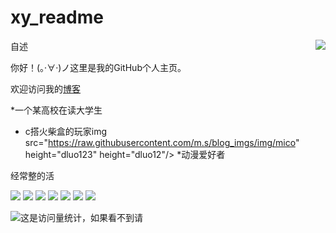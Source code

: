 # xy_readme
自述
<a href="#">
<img align="right" src="https://github-readme-stats.vercel.app/api?username=mzdluo123&show_icons=true&hide_border=true&icon_color=586069&title_color=a0a9af">
</a>

你好！(。·∀·)ノ这里是我的GitHub个人主页。

欢迎访问我的[博客](https://mzdluo123.github.io/)

*一个某高校在读大学生
* c搭火柴盒的玩家img src="https://raw.githubusercontent.com/m.s/blog_imgs/img/mico" height="dluo123" height="dluo12"/>
*动漫爱好者


经常整的活

![](https://img.shields.io/badge/-Kotlin-orange?style=flat-square&logo=Kotlin&logoColor=fff)
![](https://img.shields.io/badge/-Python-3e74a2?style=flat-square&logo=Python&logoColor=fff)
![](https://img.shields.io/badge/-Java-ab7221?style=flat-square&logo=Java&logoColor=fff)
![](https://img.shields.io/badge/-Docker-2496ED?style=flat-square&logo=Docker&logoColor=fff)
![](https://img.shields.io/badge/-Linux-000000?style=flat-square&logo=Linux&logoColor=fff)
![](https://img.shields.io/badge/-Windows-0078D6?style=flat-square&logo=Windows)
![](https://img.shields.io/badge/-Android-green?style=flat-square&logo=Android&logoColor=fff)

![这是访问量统计，如果看不到请](https://jwenjian-visitor-badge-5.glitch.me/badge?page_id=mzdluo123.mzdluo123.readme)
